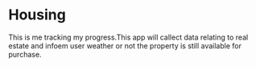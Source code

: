 # Housing
This is me tracking my progress.This app will callect data relating to real estate and infoem user weather or not the property is still available for purchase.
